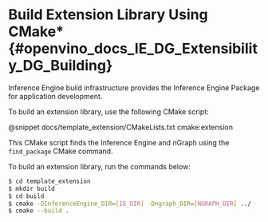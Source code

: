 # Build Extension Library Using CMake* {#openvino_docs_IE_DG_Extensibility_DG_Building}

Inference Engine build infrastructure provides the Inference Engine Package for application development.

To build an extension library, use the following CMake script:

@snippet docs/template_extension/CMakeLists.txt cmake:extension

This CMake script finds the Inference Engine and nGraph using the `find_package` CMake command.

To build an extension library, run the commands below:

```sh
$ cd template_extension
$ mkdir build
$ cd build
$ cmake -DInferenceEngine_DIR=[IE_DIR] -Dngraph_DIR=[NGRAPH_DIR] ../
$ cmake --build .
```
